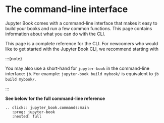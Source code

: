 # The command-line interface

Jupyter Book comes with a command-line interface that makes it easy to
build your books and run a few common functions. This page contains information
about what you can do with the CLI.

This page is a complete reference for the CLI. For newcomers who would like to
get started with the Jupyter Book CLI, we recommend starting with [](../start/overview.md)

:::{note}

You may also use a short-hand for ``jupyter-book`` in the command-line
interface: ``jb``.
For example: `jupyter-book build mybook/` is equivalent to ``jb build mybook/``.

:::

**See below for the full command-line reference**

```{eval-rst}
.. click:: jupyter_book.commands:main
   :prog: jupyter-book
   :nested: full
```
